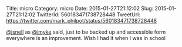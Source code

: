 Title: micro
Category: micro
Date: 2015-01-27T21:12:02
Slug: 2015-01-27T21:12:02
TwitterId: 560183471738728448
TweetUrl: https://twitter.com/mark_philpot/status/560183471738728448

[@jsnell](https://twitter.com/jsnell) as [@imyke](https://twitter.com/imyke) said, just to be backed up and accessible form everywhere is an improvement. Wish I had it when I was in school